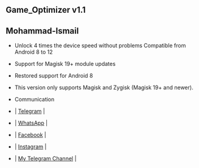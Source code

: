 ## Game_Optimizer v1.1

## Mohammad-Ismail

- Unlock 4 times the device speed without problems Compatible from Android 8 to 12

- Support for Magisk 19+ module updates

- Restored support for Android 8

- This version only supports Magisk and Zygisk (Magisk 19+ and newer).



- Communication 

- | [Telegram](https://t.me/MN312001) |
- | [WhatsApp](https://wa.me/905340444277) |
- | [Facebook](https://www.facebook.com/M.N.312001) |
- | [Instagram](https://www.instagram.com/mn312001) |
- | [My Telegram Channel](https://t.me/ROOT_MN312001) |
